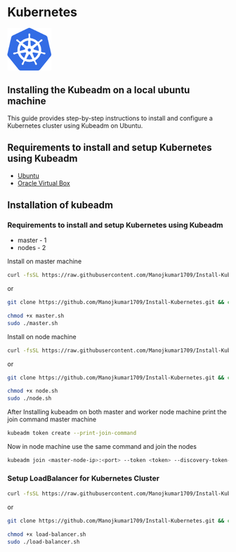 
# Kubernetes 

<img src="https://github.com/kubernetes/kubernetes/raw/master/logo/logo.png" width="100">

## Installing the Kubeadm on a local ubuntu machine

This guide provides step-by-step instructions to install and configure a Kubernetes cluster using Kubeadm on Ubuntu.




## Requirements to install and setup Kubernetes using Kubeadm

 - [Ubuntu](https://ubuntu.com/download/server)
 - [Oracle Virtual Box](https://www.virtualbox.org/wiki/Downloads)


## Installation of kubeadm

### Requirements to install and setup Kubernetes using Kubeadm

 - master - 1
 - nodes - 2

Install on master machine

```bash
curl -fsSL https://raw.githubusercontent.com/Manojkumar1709/Install-Kubernetes/master/master.sh | sudo bash
```

or 

```bash
git clone https://github.com/Manojkumar1709/Install-Kubernetes.git && cd Install-Kubernetes
```

```bash
chmod +x master.sh
sudo ./master.sh
```

Install on node machine

```bash
curl -fsSL https://raw.githubusercontent.com/Manojkumar1709/Install-Kubernetes/master/node.sh | sudo bash
```

or

```bash
git clone https://github.com/Manojkumar1709/Install-Kubernetes.git && cd Install-Kubernetes
```

```bash
chmod +x node.sh
sudo ./node.sh
```


After Installing kubeadm on both master and worker node machine print the join command master machine

```bash
kubeadm token create --print-join-command
```

Now in node machine use the same command and join the nodes 

```bash
kubeadm join <master-node-ip>:<port> --token <token> --discovery-token-ca-cert-hash sha256:<hash>
```


### Setup LoadBalancer for Kubernetes Cluster

```bash
curl -fsSL https://raw.githubusercontent.com/Manojkumar1709/Install-Kubernetes/master/load-balancer.sh | sudo bash
```

or

```bash
git clone https://github.com/Manojkumar1709/Install-Kubernetes.git && cd Install-Kubernetes
```

```bash
chmod +x load-balancer.sh
sudo ./load-balancer.sh
```

    